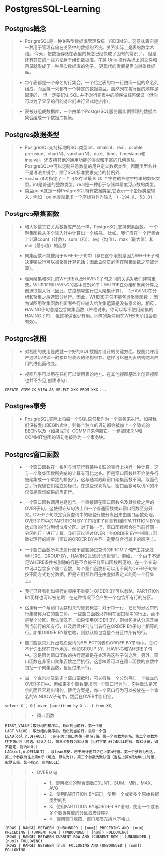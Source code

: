# PostgresSQL-Learning

## Postgres概念

> + PostgreSQL是一种关系型数据库管理系统 （RDBMS）。这意味着它是一种用于管理存储在关系中的数据的系统。关系实际上是表的数学术语。 今天，把数据存储在表里的概念已经快成了固有的常识了， 但是还有其它的一些方法用于组织数据库。在类 Unix 操作系统上的文件和目录就形成了一种层次数据库的例子。 更现代的发展是面向对象数据库。

> + 每个表都是一个命名的行集合。一个给定表的每一行由同一组的命名列组成，而且每一列都有一个特定的数据类型。虽然列在每行里的顺序是固定的， 但一定要记住 SQL 并不对行在表中的顺序做任何保证（但你可以为了显示的目的对它们进行显式地排序）。

> + 表被分组成数据库，一个由单个PostgreSQL服务器实例管理的数据库集合组成一个数据库集簇。

## Postgres数据类型

> + PostgreSQL支持标准的SQL类型int、smallint、real、double precision、char(N)、varchar(N)、date、time、timestamp和interval，还支持其他的通用功能的类型和丰富的几何类型。PostgreSQL中可以定制任意数量的用户定义数据类型。因而类型名并不是语法关键字，除了SQL标准要求支持的特例外.
> + varchar(80)指定了一个可以存储最长 80 个字符的任意字符串的数据类型。int是普通的整数类型。real是一种用于存储单精度浮点数的类型。
> + 类型point就是一种PostgreSQL特有数据类型,它表示一个坐标类型输入，例如：point类型要求一个座标对作为输入  <kbd>'(-194.0, 53.0)'</kbd>.

## Postgres聚集函数

> + 和大多数其它关系数据库产品一样，PostgreSQL支持聚集函数。 一个聚集函数从多个输入行中计算出一个结果。 比如，我们有在一个行集合上计算count（计数）、sum（和）、avg（均值）、max（最大值）和min（最小值）的函数.

> + 聚集函数不能被用于WHERE子句中（存在这个限制是因为WHERE子句决定哪些行可以被聚集计算包括；因此显然它必需在聚集函数之前被计算）。

> + 理解聚集和SQL的WHERE以及HAVING子句之间的关系对我们非常重要。WHERE和HAVING的基本区别如下：WHERE在分组和聚集计算之前选取输入行（因此，它控制哪些行进入聚集计算）， 而HAVING在分组和聚集之后选取分组行。因此，WHERE子句不能包含聚集函数； 因为试图用聚集函数判断哪些行应输入给聚集运算是没有意义的。相反，HAVING子句总是包含聚集函数（严格说来，你可以写不使用聚集的HAVING子句， 但这样做很少有用。同样的条件用在WHERE阶段会更有效）。

## Postgres视图

> + 对视图的使用是成就一个好的SQL数据库设计的关键方面。视图允许用户通过始终如一的接口封装表的结构细节，这样可以避免表结构随着应用的进化而改变。

> + 视图几乎可以用在任何可以使用表的地方。在其他视图基础上创建视图也并不少见,创建语句：

    CREATE VIEW XX_VIEW AS SELECT XXX FROM XXX ...

## Postgres事务

> + PostgreSQL实际上将每一个SQL语句都作为一个事务来执行。如果我们没有发出BEGIN命令，则每个独立的语句都会被加上一个隐式的BEGIN以及（如果成功）COMMIT来包围它。一组被BEGIN和COMMIT包围的语句也被称为一个事务块。

## Postgres窗口函数

> + 一个窗口函数在一系列与当前行有某种关联的表行上执行一种计算。这与一个聚集函数所完成的计算有可比之处。但是窗口函数并不会使多行被聚集成一个单独的输出行，这与通常的非窗口聚集函数不同。取而代之，行保留它们独立的标识。在这些现象背后，窗口函数可以访问的不仅仅是查询结果的当前行。

> + 一个窗口函数调用总是包含一个直接跟在窗口函数名及其参数之后的OVER子句。这使得它从句法上和一个普通函数或非窗口函数区分开来。OVER子句决定究竟查询中的哪些行被分离出来由窗口函数处理。OVER子句中的PARTITION BY子句指定了将具有相同PARTITION BY表达式值的行分到组或者分区。对于每一行，窗口函数都会在当前行同一分区的行上进行计算。我们可以通过OVER上的ORDER BY控制窗口函数处理行的顺序（窗口的ORDER BY并不一定要符合行输出的顺序。）。

> + 一个窗口函数所考虑的行属于那些通过查询的FROM子句产生并通过WHERE、GROUP BY、HAVING过滤的“虚拟表”。例如，一个由于不满足WHERE条件被删除的行是不会被任何窗口函数所见的。在一个查询中可以包含多个窗口函数，每个窗口函数都可以用不同的OVER子句来按不同方式划分数据，但是它们都作用在由虚拟表定义的同一个行集上。

> + 我们已经看到如果行的顺序不重要时ORDER BY可以忽略。PARTITION BY同样也可以被忽略，在这种情况下会产生一个包含所有行的分区。

> + 这里有一个与窗口函数相关的重要概念：对于每一行，在它的分区中的行集被称为它的窗口帧。 一些窗口函数只作用在窗口帧中的行上，而不是整个分区。默认情况下，如果使用ORDER BY，则帧包括从分区开始到当前行的所有行，以及后续任何与当前行在ORDER BY子句上相等的行。如果ORDER BY被忽略，则默认帧包含整个分区中所有的行。 

> + 窗口函数只允许出现在查询的SELECT列表和ORDER BY子句中。它们不允许出现在其他地方，例如GROUP BY、HAVING和WHERE子句中。这是因为窗口函数的执行逻辑是在处理完这些子句之后。另外，窗口函数在非窗口聚集函数之后执行。这意味着可以在窗口函数的参数中包括一个聚集函数，但反过来不行。

> + 当一个查询涉及到多个窗口函数时，可以将每一个分别写在一个独立的OVER子句中。但如果多个函数要求同一个窗口行为时，这种做法是冗余的而且容易出错的。替代方案是，每一个窗口行为可以被放在一个命名的WINDOW子句中，然后在OVER中引用它。

    select X , X() over (partition by X ...) from XX;
    
>> + 窗口函数

    FIRST_VALUE：取分组内排序后，截止到当前行，第一个值 
    LAST_VALUE： 取分组内排序后，截止到当前行，最后一个值 
    LEAD(col,n,DEFAULT) ：用于统计窗口内往下第n行值。第一个参数为列名，第二个参数为往下第n行（可选，默认为1），第三个参数为默认值（当往下第n行为NULL时候，取默认值，如不指定，则为NULL） 
    LAG(col,n,DEFAULT) ：与lead相反，用于统计窗口内往上第n行值。第一个参数为列名，第二个参数为往上第n行（可选，默认为1），第三个参数为默认值（当往上第n行为NULL时候，取默认值，如不指定，则为NULL）

>> + OVER从句

>>> + 1、使用标准的聚合函数COUNT、SUM、MIN、MAX、AVG 
>>> + 2、使用PARTITION BY语句，使用一个或者多个原始数据类型的列 
>>> + 3、使用PARTITION BY与ORDER BY语句，使用一个或者多个数据类型的分区或者排序列
>>> + 4、使用窗口规范，窗口规范支持以下格式：

    (ROWS | RANGE) BETWEEN (UNBOUNDED | [num]) PRECEDING AND ([num] PRECEDING | CURRENT ROW | (UNBOUNDED | [num]) FOLLOWING)
    (ROWS | RANGE) BETWEEN CURRENT ROW AND (CURRENT ROW | (UNBOUNDED | [num]) FOLLOWING)
    (ROWS | RANGE) BETWEEN [num] FOLLOWING AND (UNBOUNDED | [num]) FOLLOWING


